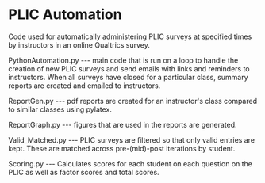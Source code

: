# PLIC Automation

Code used for automatically administering PLIC surveys at specified times by instructors in an online Qualtrics survey.

PythonAutomation.py --- main code that is run on a loop to handle the creation of new PLIC surveys and send emails with links and reminders to instructors. When all surveys have closed for a particular class, summary reports are created and emailed to instructors.

ReportGen.py --- pdf reports are created for an instructor's class compared to similar classes using pylatex.

ReportGraph.py --- figures that are used in the reports are generated.

Valid_Matched.py --- PLIC surveys are filtered so that only valid entries are kept. These are matched across pre-(mid)-post iterations by student.

Scoring.py --- Calculates scores for each student on each question on the PLIC as well as factor scores and total scores.
